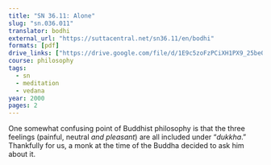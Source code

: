 ```yaml
---
title: "SN 36.11: Alone"
slug: "sn.036.011"
translator: bodhi
external_url: "https://suttacentral.net/sn36.11/en/bodhi"
formats: [pdf]
drive_links: ["https://drive.google.com/file/d/1E9c5zoFzPCiXH1PX9_25beQIO6p5fUYF"]
course: philosophy
tags:
  - sn
  - meditation
  - vedana
year: 2000
pages: 2
---
```


One somewhat confusing point of Buddhist philosophy is that the three feelings (painful, neutral *and pleasant*) are all included under “*dukkha*.” Thankfully for us, a monk at the time of the Buddha decided to ask him about it.
